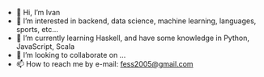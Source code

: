 - 👋 Hi, I’m Ivan
- 👀 I’m interested in backend, data science, machine learning, languages, sports, etc...
- 🌱 I’m currently learning Haskell, and have some knowledge in Python, JavaScript, Scala
- 💞️ I’m looking to collaborate on ...
- 📫 How to reach me by e-mail: fess2005@gmail.com

<!---
FesenkoI/FesenkoI is a ✨ special ✨ repository because its `README.md` (this file) appears on your GitHub profile.
You can click the Preview link to take a look at your changes.
--->
